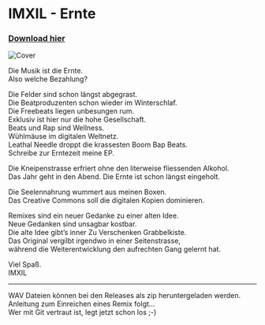 # IMXIL - Ernte

### [Download hier](https://github.com/Stuhrblick/IMXIL_Ernte/releases)

![Cover](https://github.com/Stuhrblick/IMXIL_Ernte/raw/master/cover_small.jpg)

Die Musik ist die Ernte.  
Also welche Bezahlung?  

Die Felder sind schon längst abgegrast.  
Die Beatproduzenten schon wieder im Winterschlaf.  
Die Freebeats liegen unbesungen rum.  
Exklusiv ist hier nur die hohe Gesellschaft.  
Beats und Rap sind Wellness.  
Wühlmäuse im digitalen Weltnetz.  
Leathal Needle droppt die krassesten Boom Bap Beats.  
Schreibe zur Erntezeit meine EP.  

Die Kneipenstrasse erfriert ohne den literweise fliessenden Alkohol.  
Das Jahr geht in den Abend. Die Ernte ist schon längst eingeholt.  

Die Seelennahrung wummert aus meinen Boxen.  
Das Creative Commons soll die digitalen Kopien dominieren.  

Remixes sind ein neuer Gedanke zu einer alten Idee.  
Neue Gedanken sind unsagbar kostbar.  
Die alte Idee gibt’s inner Zu Verschenken Grabbelkiste.  
Das Original vergilbt irgendwo in einer Seitenstrasse,  
während die Weiterentwicklung den aufrechten Gang gelernt hat.  

Viel Spaß.  
IMXIL

----

WAV Dateien können bei den Releases als zip heruntergeladen werden.
Anleitung zum Einreichen eines Remix folgt...  
Wer mit Git vertraut ist, legt jetzt schon los ;-)

